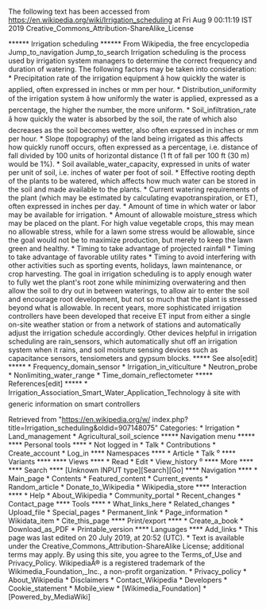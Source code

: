 The following text has been accessed from https://en.wikipedia.org/wiki/Irrigation_scheduling at Fri Aug 9 00:11:19 IST 2019
Creative_Commons_Attribution-ShareAlike_License




















****** Irrigation scheduling ******
From Wikipedia, the free encyclopedia
Jump_to_navigation Jump_to_search
Irrigation scheduling is the process used by irrigation system managers to
determine the correct frequency and duration of watering.
The following factors may be taken into consideration:
    * Precipitation rate of the irrigation equipment â how quickly the water
      is applied, often expressed in inches or mm per hour.
    * Distribution_uniformity of the irrigation system â how uniformly the
      water is applied, expressed as a percentage, the higher the number, the
      more uniform.
    * Soil_infiltration_rate â how quickly the water is absorbed by the soil,
      the rate of which also decreases as the soil becomes wetter, also often
      expressed in inches or mm per hour.
    * Slope (topography) of the land being irrigated as this affects how
      quickly runoff occurs, often expressed as a percentage, i.e. distance of
      fall divided by 100 units of horizontal distance (1 ft of fall per 100 ft
      (30 m) would be 1%).
    * Soil available_water_capacity, expressed in units of water per unit of
      soil, i.e. inches of water per foot of soil.
    * Effective rooting depth of the plants to be watered, which affects how
      much water can be stored in the soil and made available to the plants.
    * Current watering requirements of the plant (which may be estimated by
      calculating evapotranspiration, or ET), often expressed in inches per
      day.
    * Amount of time in which water or labor may be available for irrigation.
    * Amount of allowable moisture_stress which may be placed on the plant. For
      high value vegetable crops, this may mean no allowable stress, while for
      a lawn some stress would be allowable, since the goal would not be to
      maximize production, but merely to keep the lawn green and healthy.
    * Timing to take advantage of projected rainfall
    * Timing to take advantage of favorable utility rates
    * Timing to avoid interfering with other activities such as sporting
      events, holidays, lawn maintenance, or crop harvesting.
The goal in irrigation scheduling is to apply enough water to fully wet the
plant's root zone while minimizing overwatering and then allow the soil to dry
out in between waterings, to allow air to enter the soil and encourage root
development, but not so much that the plant is stressed beyond what is
allowable.
In recent years, more sophisticated irrigation controllers have been developed
that receive ET input from either a single on-site weather station or from a
network of stations and automatically adjust the irrigation schedule
accordingly.
Other devices helpful in irrigation scheduling are rain_sensors, which
automatically shut off an irrigation system when it rains, and soil moisture
sensing devices such as capacitance sensors, tensiometers and gypsum blocks.
***** See also[edit] *****
    * Frequency_domain_sensor
    * Irrigation_in_viticulture
    * Neutron_probe
    * Nonlimiting_water_range
    * Time_domain_reflectometer
***** References[edit] *****
    * Irrigation_Association_Smart_Water_Application_Technology â site with
      generic information on smart controllers

Retrieved from "https://en.wikipedia.org/w/
index.php?title=Irrigation_scheduling&oldid=907148075"
Categories:
    * Irrigation
    * Land_management
    * Agricultural_soil_science
***** Navigation menu *****
**** Personal tools ****
    * Not logged in
    * Talk
    * Contributions
    * Create_account
    * Log_in
**** Namespaces ****
    * Article
    * Talk
⁰
**** Variants ****
**** Views ****
    * Read
    * Edit
    * View_history
⁰
**** More ****
**** Search ****
[Unknown INPUT type][Search][Go]
**** Navigation ****
    * Main_page
    * Contents
    * Featured_content
    * Current_events
    * Random_article
    * Donate_to_Wikipedia
    * Wikipedia_store
**** Interaction ****
    * Help
    * About_Wikipedia
    * Community_portal
    * Recent_changes
    * Contact_page
**** Tools ****
    * What_links_here
    * Related_changes
    * Upload_file
    * Special_pages
    * Permanent_link
    * Page_information
    * Wikidata_item
    * Cite_this_page
**** Print/export ****
    * Create_a_book
    * Download_as_PDF
    * Printable_version
**** Languages ****
Add_links
    * This page was last edited on 20 July 2019, at 20:52 (UTC).
    * Text is available under the Creative_Commons_Attribution-ShareAlike
      License; additional terms may apply. By using this site, you agree to the
      Terms_of_Use and Privacy_Policy. WikipediaÂ® is a registered trademark of
      the Wikimedia_Foundation,_Inc., a non-profit organization.
    * Privacy_policy
    * About_Wikipedia
    * Disclaimers
    * Contact_Wikipedia
    * Developers
    * Cookie_statement
    * Mobile_view
    * [Wikimedia_Foundation]
    * [Powered_by_MediaWiki]
